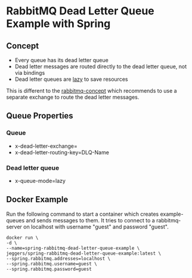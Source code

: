 RabbitMQ Dead Letter Queue Example with Spring
==============================================

## Concept
- Every queue has its dead letter queue
- Dead letter messages are routed directly to the dead letter queue, not via bindings
- Dead letter queues are [lazy](https://www.rabbitmq.com/lazy-queues.html) to save resources

This is different to the [rabbitmq-concept](https://www.rabbitmq.com/dlx.html) which recommends to use a separate exchange to route the dead letter messages.


## Queue Properties

### Queue
- x-dead-letter-exchange=
- x-dead-letter-routing-key=DLQ-Name

### Dead letter queue
- x-queue-mode=lazy



## Docker Example
Run the following command to start a container which creates example-queues and sends messages to them.
It tries to connect to a rabbitmq-server on localhost with username "guest" and password "guest".

```
docker run \
-d \
--name=spring-rabbitmq-dead-letter-queue-example \
jeggers/spring-rabbitmq-dead-letter-queue-example:latest \
--spring.rabbitmq.addresses=localhost \
--spring.rabbitmq.username=guest \
--spring.rabbitmq.password=guest
```

